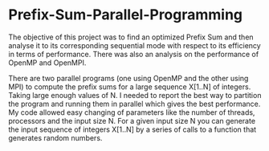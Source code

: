 # Prefix-Sum-Parallel-Programming
The objective of this project was to find an optimized Prefix Sum and then analyse it to its corresponding sequential mode with respect to its efficiency in terms of performance. There was also an analysis on the performance  of OpenMP and OpenMPI.

There are two parallel programs (one using OpenMP and the other using MPI) to compute the prefix
sums for a large sequence X[1..N] of integers. Taking large enough values of N. I needed to report
the best way to partition the program and running them in parallel which gives the best
performance.
My code allowed easy changing of parameters like the number of threads, processors and the
input size N. For a given input size N you can generate the input sequence of integers X[1..N] by a
series of calls to a function that generates random numbers.
